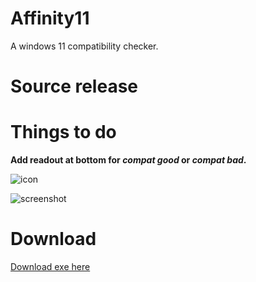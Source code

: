 # Affinity11
A windows 11 compatibility checker.

# Source release

# Things to do

**Add readout at bottom for *compat good* or *compat bad*.**

![icon](https://i.imgur.com/uS1HhtV.png)

![screenshot](https://i.imgur.com/ahYUE73.png)

# Download

[Download exe here](https://github.com/mag-nif-i-cent/Affinity11/raw/master/Affinity11.exe)
